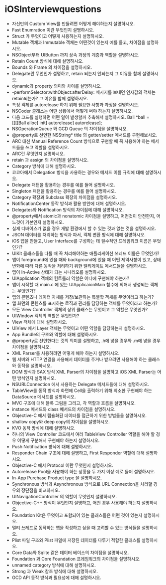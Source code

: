 # iOSInterviewquestions

- 자신만의 Custom View를 만들려면 어떻게 해야하는지 설명하시오.
- Fast Enumration 이란 무엇인지 설명하시오. 
- Struct 가 무엇이고 어떻게 사용하는지 설명하시오.
- Mutable 객체과 Immutable 객체는 어떤것이 있는지 예를 들고, 차이점을 설명하시오.
- NSObject부터 UIButton 까지 상속 과정의 계층과 역할을 설명하시오.
- Retain Count 방식에 대해 설명하시오.
- Bounds 와 Frame 의 차이점을 설명하시오.
- Delegate란 무언인가 설명하고, retain 되는지 안되는지 그 이유를 함께 설명하시오.
- dynamic과 property 의미와 차이를 설명하시오.
- -performSelector:withObject:afterDelay: 메시지를 보내면 인자값의 객체는 retain되는가? 그 이유를 함께 설명하시오.
- 특정 객체를 autorelease 하기 위해 필요한 사항과 과정을 설명하시오.
- NSCoder 클래스는 어떤 상황에서 어떻게 써야 하는지 설명하시오.
- 다음 코드를 실행하면 어떤 일이 발생할까 추측해서 설명하시오.
Ball *ball = [[[[Ball alloc] init] autorelease] autorelease];
- NSOperationQueue 와 GCD Queue 의 차이점을 설명하시오.
- @property로 선언한 NSString* title 의 getter/setter 메서드를 구현해보시오.
- ARC 대신 Manual Reference Count 방식으로 구현할 때 꼭 사용해야 하는 메서드들을 쓰고 역할을 설명하시오.
- ARC란 무엇인지 설명하시오.
- retain 과 assign 의 차이점을 설명하시오.
- Category 방식에 대해 설명하시오.
- 코코아에서 Delegation 방식을 사용하는 경우와 메서드 이름 규칙에 대해 설명하시오.
- Delegate 패턴을 활용하는 경우를 예를 들어 설명하시오.
- Singleton 패턴을 활용하는 경우를 예를 들어 설명하시오.
- Category 확장과 Subclass 확장의 차이점을 설명하시오.
- NotificationCenter 동작 방식과 활용 방안에 대해 설명하시오.
- Delegates와 Notification 방식의 차이점에 대해 설명하시오.
- @property에서 atomic과 nonatomic 차이점을 설명하고, 어떤것이 안전한지, 어느것이 기본인지 설명하시오.
- 실제 디바이스가 없을 경우 개발 환경에서 할 수 있는 것과 없는 것을 설명하시오.
- JSON 데이터를 처리하는 방식과 파서, 객체 변환 방식에 대해 설명하시오.
- iOS 앱을 만들고, User Interface를 구성하는 데 필수적인 프레임워크 이름은 무엇인가?
- UIKit 클래스들을 다룰 때 꼭 처리해야하는 애플리케이션 쓰레드 이름은 무엇인가?
- 앱이 foreground에 있을 때와 background에 있을 때 어떤 제약사항이 있고, 상태 변화에 따라 다른 동작을 처리하기 위한 델리게이트 메서드들을 설명하시오.
- 앱이 In-Active 상태가 되는 시나리오를 설명하시오.
- UIApplication 객체의 컨트롤러 역할은 어디에 구현해야 하는가?
- 앱이 시작할 때 main.c 에 있는 UIApplicaionMain 함수에 의해서 생성되는 객체는 무엇인가?
- 앱의 콘텐츠나 데이터 자체를 저장/보관하는 특별학 객체를 무엇이라고 하는가?
- 앱 화면의 콘텐츠를 표시하는 로직과 관리를 담당하는 객체를 무엇이라고 하는가?
- 모든 View Controller 객체의 상위 클래스는 무엇이고 그 역할은 무엇인가?
- UIWindow 객체의 역할은 무엇인가?
- View 객체에 대해 설명하시오.
- UIView 에서 Layer 객체는 무엇이고 어떤 역할을 담당하는지 설명하시오.
- App Bundle의 구조와 역할에 대해 설명하시오.
- @property로 선언한다는 것의 의미를 설명하고, .h에 넣을 경우와 .m에 넣을 경우 차이점을 설명하시오.
- XML Parser를 사용하려면 어떻게 해야 하는지 설명하시오.
- 웹 서버와 HTTP 연결을 사용해서 데이터를 주거나 받으려면 사용해야 하는 클래스와 동작을 설명하시오.
- DOM 방식과 SAX 방식 XML Parser의 차이점을 설명하고 iOS XML Parser는 어떤 방식인지 설명하시오.
- NSURLConnection 에서 사용하는 Delegate 메서드들에 대해 설명하시오.
- TableView를 동작 방식과 화면에 Cell을 출력하기 위해 최소한 구현해야 하는 DataSource 메서드를 설명하시오.
- MVC 구조에 대해 블록 그림을 그리고, 각 역할과 흐름을 설명하시오.
- instance 메서드와 class 메서드의 차이점을 설명하시오.
- Objective-C 에서 캡슐화된 데이터를 접근하기 위한 방법들을 설명하시오.
- shallow copy와 deep copy의 차이점을 설명하시오.
- KVO 동작 방식에 대해 설명하시오.
- 하나의 View Controller 코드에서 여러 TableView Controller 역할을 해야 할 경우 어떻게 구분해서 구현해야 하는지 설명하시오.
- Push Notification 방식에 대해 설명하시오.
- Responder Chain 구조에 대해 설명하고, First Responder 역할에 대해 설명하시오.
- Objective-C 에서 Protocol 이란 무엇인지 설명하시오.
- Autorelease Pool을 사용해야 하는 상황을 두 가지 이상 예로 들어 설명하시오. 
- In-App Purchase Product type 을 설명하시오.
- Synchronous 방식과 Asynchronous 방식으로 URL Connection을 처리할 경우의 장단점을 비교하시오.
- UINavigationController 의 역할이 무엇인지 설명하시오.
- Objective-C++ 방식이 무엇인지 설명하고, 어떤 경우 사용해야 하는지 설명하시오.
- Foundation Kit은 무엇이고 포함되어 있는 클래스들은 어떤 것이 있는지 설명하시오.
- 멀티 쓰레드로 동작하는 앱을 작성하고 싶을 때 고려할 수 있는 방식들을 설명하시오.
- Plist 파일 구조와 Plist 파일에 저장된 데이터를 다루기 적합한 클래스를 설명하시오.
- Core Data와 Sqlite 같은 데이터 베이스의 차이점을 설명하시오.
- Foundation 과 Core Foundation 프레임워크의 차이점을 설명하시오.
- unnamed category 방식에 대해 설명하시오.
- Strong 과 Weak 참조 방식에 대해 설명하시오.
- GCD API 동작 방식과 필요성에 대해 설명하시오.
